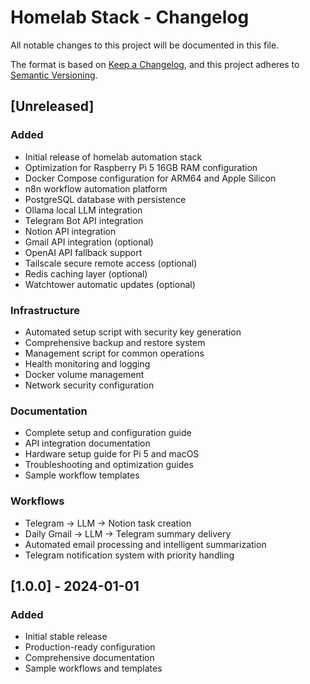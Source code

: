 # Homelab Stack - Changelog

All notable changes to this project will be documented in this file.

The format is based on [Keep a Changelog](https://keepachangelog.com/en/1.0.0/),
and this project adheres to [Semantic Versioning](https://semver.org/spec/v2.0.0.html).

## [Unreleased]

### Added

- Initial release of homelab automation stack
- Optimization for Raspberry Pi 5 16GB RAM configuration
- Docker Compose configuration for ARM64 and Apple Silicon
- n8n workflow automation platform
- PostgreSQL database with persistence
- Ollama local LLM integration
- Telegram Bot API integration
- Notion API integration
- Gmail API integration (optional)
- OpenAI API fallback support
- Tailscale secure remote access (optional)
- Redis caching layer (optional)
- Watchtower automatic updates (optional)

### Infrastructure

- Automated setup script with security key generation
- Comprehensive backup and restore system
- Management script for common operations
- Health monitoring and logging
- Docker volume management
- Network security configuration

### Documentation

- Complete setup and configuration guide
- API integration documentation
- Hardware setup guide for Pi 5 and macOS
- Troubleshooting and optimization guides
- Sample workflow templates

### Workflows

- Telegram → LLM → Notion task creation
- Daily Gmail → LLM → Telegram summary delivery
- Automated email processing and intelligent summarization
- Telegram notification system with priority handling

## [1.0.0] - 2024-01-01

### Added

- Initial stable release
- Production-ready configuration
- Comprehensive documentation
- Sample workflows and templates
